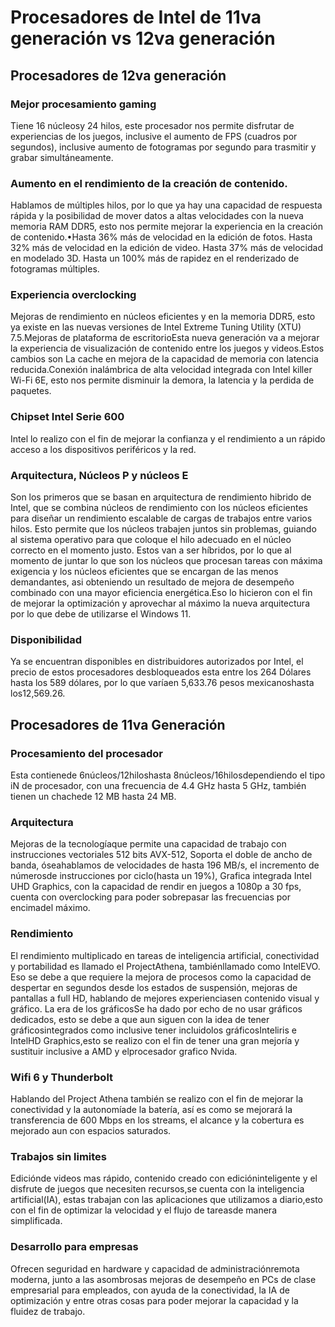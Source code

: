 # Procesadores de Intel de 11va generación vs 12va generación

## Procesadores de 12va generación

### Mejor procesamiento gaming
Tiene 16 núcleosy 24 hilos, este procesador nos permite disfrutar de experiencias de los juegos, inclusive el aumento de FPS (cuadros por segundos), inclusive aumento de fotogramas por segundo para trasmitir y grabar simultáneamente. 

### Aumento en el rendimiento de la creación de contenido.
Hablamos de múltiples hilos, por lo que ya hay una capacidad de respuesta  rápida  y  la  posibilidad  de  mover  datos  a  altas velocidades con la nueva memoria RAM DDR5, esto nos permite mejorar la experiencia en la creación de contenido.•Hasta 36% más de velocidad en la edición de fotos. Hasta 32% más de velocidad en la edición de video. Hasta 37% más de velocidad en modelado 3D. Hasta un 100% más de rapidez en el renderizado de fotogramas múltiples.

### Experiencia overclocking
Mejoras de rendimiento en núcleos eficientes y en la memoria DDR5, esto  ya  existe  en las  nuevas  versiones de  Intel  Extreme Tuning Utility (XTU) 7.5.Mejoras de plataforma de escritorioEsta nueva generación va a mejorar la experiencia de visualización de contenido entre los juegos y videos.Estos cambios son La cache en mejora de la capacidad de memoria con latencia reducida.Conexión inalámbrica de alta velocidad integrada con Intel killer Wi-Fi 6E, esto nos permite disminuir la demora, la latencia y la perdida de paquetes.

### Chipset Intel Serie 600
Intel lo realizo con el fin de mejorar la confianza y el rendimiento a un rápido acceso a los dispositivos periféricos y la red.

### Arquitectura, Núcleos P y núcleos E
Son  los  primeros  que  se  basan  en arquitectura  de  rendimiento hibrido de Intel, que se combina núcleos de rendimiento con los núcleos eficientes para diseñar un rendimiento escalable de cargas de  trabajos  entre  varios  hilos.  Esto  permite  que  los  núcleos trabajen juntos sin problemas, guiando al sistema operativo para que coloque el hilo adecuado en el núcleo correcto en el momento justo. Estos van a ser híbridos, por lo que al momento de juntar lo que son los  núcleos  que  procesan  tareas  con  máxima  exigencia  y  los núcleos eficientes que se encargan de las menos demandantes, asi obteniendo un resultado de mejora de desempeño combinado con una mayor eficiencia energética.Eso lo hicieron con el fin de mejorar la optimización y aprovechar al máximo la nueva arquitectura por lo que debe de utilizarse el Windows 11.

### Disponibilidad
Ya  se  encuentran  disponibles  en  distribuidores  autorizados  por Intel, el precio de estos procesadores desbloqueados esta entre los 264 Dólares hasta los 589 dólares, por lo que varíaen 5,633.76 pesos mexicanoshasta los12,569.26.

## Procesadores de 11va Generación

### Procesamiento del procesador
Esta  contienede  6núcleos/12hiloshasta  8núcleos/16hilosdependiendo el tipo iN de procesador, con una frecuencia de 4.4 GHz hasta 5 GHz, también tienen un chachede 12 MB hasta 24 MB.

### Arquitectura
Mejoras de la tecnologíaque permite una capacidad de trabajo con instrucciones vectoriales 512 bits AVX-512, Soporta el doble de ancho de banda, óseahablamos de velocidades de hasta 196 MB/s, el incremento de númerosde instrucciones por ciclo(hasta un 19%), Grafica integrada Intel UHD Graphics, con la capacidad de rendir en juegos a 1080p a 30 fps, cuenta con overclocking para poder sobrepasar las frecuencias por encimadel máximo.

### Rendimiento
El rendimiento multiplicado en tareas de inteligencia artificial, conectividad y portabilidad es llamado el ProjectAthena, tambiénllamado como IntelEVO. Eso se debe a que requiere la mejora de procesos como la capacidad de despertar en segundos desde los estados de suspensión, mejoras de  pantallas  a  full  HD,  hablando  de mejores  experienciasen contenido visual y gráfico. La era de los gráficosSe ha dado por echo de no usar gráficos dedicados, esto se debe a que  aun  siguen  con  la  idea  de  tener gráficosintegrados  como inclusive  tener incluidolos gráficosInteliris  e IntelHD Graphics,esto se realizo con el fin de tener una gran mejoría y sustituir inclusive a AMD y elprocesador grafico Nvida.

### Wifi 6 y Thunderbolt
Hablando del Project Athena también se realizo con el fin de mejorar la  conectividad  y  la autonomíade  la batería, así es  como  se mejorará la transferencia de 600 Mbps en los streams, el alcance y la cobertura es mejorado aun con espacios saturados.

### Trabajos sin limites
Ediciónde  videos  mas rápido,  contenido  creado  con edicióninteligente  y  el  disfrute  de  juegos que  necesiten  recursos,se cuenta con la inteligencia artificial(IA), estas trabajan con las aplicaciones que utilizamos a diario,esto con el fin de optimizar la velocidad y el flujo de tareasde manera simplificada. 

### Desarrollo para empresas
Ofrecen seguridad en hardware y capacidad de administraciónremota moderna,  junto  a  las  asombrosas  mejoras  de  desempeño en PCs  de clase empresarial para empleados, con ayuda de la conectividad, la IA  de optimización y  entre  otras  cosas para  poder  mejorar  la capacidad y la fluidez de trabajo.
